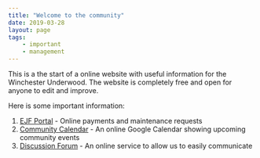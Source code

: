 ```yaml
---
title: "Welcome to the community"
date: 2019-03-28
layout: page
tags:
    - important
    - management
---
```


This is a the start of a online website with useful information for the Winchester Underwood.
The website is completely free and open for anyone to edit and improve.

Here is some important information:

1. [EJF Portal](https://portal.ejfrealestate.com) - Online payments and maintenance requests
2. [Community Calendar](https://calendar.google.com/calendar/embed?src=ddoo8dlc241cqau8dbegusoan0%40group.calendar.google.com&ctz=America%2FNew_York) - An online Google Calendar showing upcoming community events
3. [Discussion Forum](https://riot.im/app/#/group/+wuc:matrix.org) - An online service to allow us to easily communicate 



